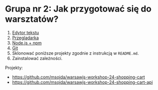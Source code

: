 # Grupa nr 2: Jak przygotować się do warsztatów?

1. [Edytor tekstu](/workshop-setup/partials/edytor-tekstu.html)
2. [Przeglądarka](/workshop-setup/partials/przegladarka.html)
3. [Node.js + npm](/workshop-setup/partials/node+npm.html)
4. [Git](/workshop-setup/partials/git-instalacja.html)
5. Sklonować poniższe projekty zgodnie z instrukcją w `README.md`.
6. Zainstalować zależności.

Projekty:

- <https://github.com/msojda/warsawjs-workshop-24-shopping-cart>
- <https://github.com/msojda/warsawjs-workshop-24-shopping-cart-api>
